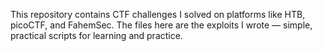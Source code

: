 This repository contains CTF challenges I solved on platforms like HTB, picoCTF, and FahemSec. The files here are the exploits I wrote — simple, practical scripts for learning and practice.
